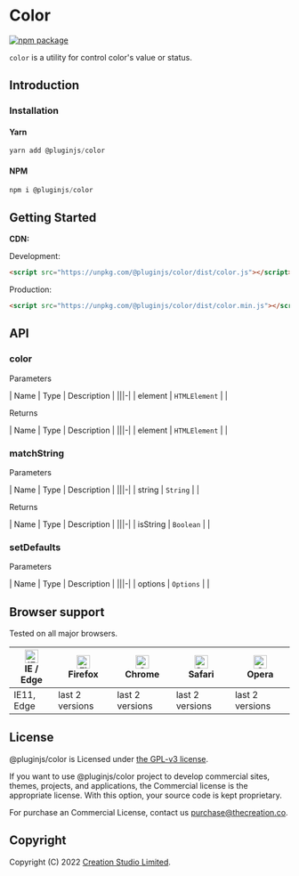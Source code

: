 # Color

[![npm package](https://img.shields.io/npm/v/@pluginjs/color.svg)](https://www.npmjs.com/package/@pluginjs/color)

`color` is a utility for control color's value or status.

## Introduction
### Installation

#### Yarn

```javascript
yarn add @pluginjs/color
```

#### NPM

```javascript
npm i @pluginjs/color
```

## Getting Started

**CDN:**

Development:

```html
<script src="https://unpkg.com/@pluginjs/color/dist/color.js"></script>
```

Production:

```html
<script src="https://unpkg.com/@pluginjs/color/dist/color.min.js"></script>
```

## API

### color

Parameters

| Name | Type | Description |
|||-|
| element | `HTMLElement` | |

Returns

| Name | Type | Description |
|||-|
| element | `HTMLElement` | |

### matchString

Parameters

| Name | Type | Description |
|||-|
| string | `String` | |

Returns

| Name | Type | Description |
|||-|
| isString | `Boolean` | |

### setDefaults

Parameters

| Name | Type | Description |
|||-|
| options | `Options` | |

## Browser support

Tested on all major browsers.

| [<img src="https://raw.githubusercontent.com/alrra/browser-logos/master/src/edge/edge_48x48.png" alt="IE / Edge" width="24px" height="24px" />](http://godban.github.io/browsers-support-badges/)</br>IE / Edge | [<img src="https://raw.githubusercontent.com/alrra/browser-logos/master/src/firefox/firefox_48x48.png" alt="Firefox" width="24px" height="24px" />](http://godban.github.io/browsers-support-badges/)</br>Firefox | [<img src="https://raw.githubusercontent.com/alrra/browser-logos/master/src/chrome/chrome_48x48.png" alt="Chrome" width="24px" height="24px" />](http://godban.github.io/browsers-support-badges/)</br>Chrome | [<img src="https://raw.githubusercontent.com/alrra/browser-logos/master/src/safari/safari_48x48.png" alt="Safari" width="24px" height="24px" />](http://godban.github.io/browsers-support-badges/)</br>Safari | [<img src="https://raw.githubusercontent.com/alrra/browser-logos/master/src/opera/opera_48x48.png" alt="Opera" width="24px" height="24px" />](http://godban.github.io/browsers-support-badges/)</br>Opera |
| --------- | --------- | --------- | --------- | --------- |
| IE11, Edge| last 2 versions| last 2 versions| last 2 versions| last 2 versions|

## License

@pluginjs/color is Licensed under [the GPL-v3 license](LICENSE).

If you want to use @pluginjs/color project to develop commercial sites, themes, projects, and applications, the Commercial license is the appropriate license. With this option, your source code is kept proprietary.

For purchase an Commercial License, contact us purchase@thecreation.co.

## Copyright

Copyright (C) 2022 [Creation Studio Limited](creationstudio.com).